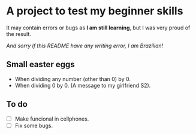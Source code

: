 # A project to test my beginner skills

It may contain errors or bugs as **I am still learning**, but I was very proud of the result.

*And sorry if this README have any writing error, I am Brazilian!*

## Small easter eggs

* When dividing any number (other than 0) by 0.
* When dividing 0 by 0. (A message to my girlfriend S2).

## To do

- [ ] Make funcional in cellphones.
- [ ] Fix some bugs.
